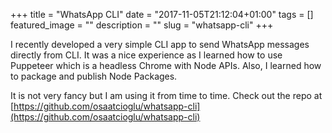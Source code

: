 +++
title = "WhatsApp CLI"
date = "2017-11-05T21:12:04+01:00"
tags = []
featured_image = ""
description = ""
slug = "whatsapp-cli"
+++

I recently developed a very simple CLI app to send WhatsApp messages directly from CLI. It was a nice experience as I learned how to use Puppeteer which is a headless Chrome with Node APIs. Also, I learned how to package and publish Node Packages.

It is not very fancy but I am using it from time to time. Check out the repo at [https://github.com/osaatcioglu/whatsapp-cli](https://github.com/osaatcioglu/whatsapp-cli)


